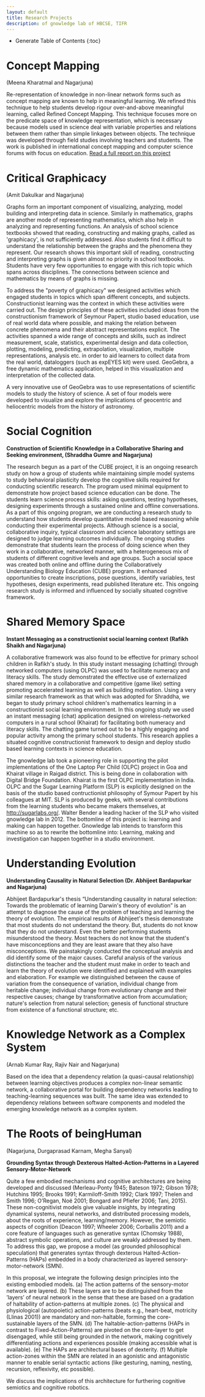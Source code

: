 ```yaml
--- 
layout: default
title: Research Projects
description: of gnowledge lab of HBCSE, TIFR
---
```

* Generate Table of Contents
{:toc} 

# Concept Mapping

(Meena Kharatmal and Nagarjuna)

Re-representation of knowledge in non-linear network forms such as
concept mapping are known to help in meaningful learning. We refined
this technique to help students develop rigour over-and-above
meaningful learning, called Refined Concept Mapping. This technique
focuses more on the predicate space of knowledge representation, which
is necessary because models used in science deal with variable
properties and relations between them rather than simple linkages
between objects. The technique was developed through field studies
involving teachers and students. The work is published in
international concept mapping and computer science forums with focus
on education. [Read a full report on this project](/projects/conceptmapping.html)

# Critical Graphicacy

(Amit Dakulkar and Nagarjuna)

Graphs form an important component of visualizing, analyzing, model
building and interpreting data in science. Similarly in mathematics,
graphs are another mode of representing mathematics, which also help
in analyzing and representing functions.  An analysis of school
science textbooks showed that reading, constructing and making graphs,
called as 'graphicacy', is not sufficiently addressed.  Also students
find it difficult to understand the relationship between the graphs
and the phenomena they represent.  Our research shows this
important skill of reading, constructing and interpreting graphs is
given almost no priority in school textbooks. Students have very few
opportunities to engage with this rich topic which spans across
disciplines. The connections between science and mathematics by means
of graphs is missing.

To address the "poverty of graphicacy" we designed activities which
engaged students in topics which span different concepts, and
subjects. Constructionist learning was the context in which these
activities were carried out. The design principles of these activities
included ideas from the constructionism framework of Seymour Papert,
studio based education, use of real world data where possible, and
making the relation between concrete phenomena and their abstract
representations explicit. The activities spanned a wide range of
concepts and skills, such as indirect measurement, scale, statistics,
experimental design and data collection, plotting, modeling,
predicting, extrapolation, visualization, multiple representations,
analysis etc. in order to aid learners to collect data from the real
world, dataloggers (such as expEYES kit) were used. GeoGebra, a free
dynamic mathematics application, helped in this visualization and
interpretation of the collected data. 

A very innovative use of GeoGebra was to use representations of
scientific models to study the history of science. A set of four
models were developed to visualize and explore the implications of
geocentric and heliocentric models from the history of astronomy.

# Social Cognition

**Construction of Scientific Knowledge in a Collaborative Sharing and Seeking environment, (Shraddha Gumre and Nagarjuna)**


The research begun as a part of the CUBE project, it is an ongoing
research study on how a group of students while maintaining simple
model systems to study behavioral plasticity develop the cognitive
skills required for conducting scientific research. The program used
minimal equipment to demonstrate how project based science education
can be done. The students learn science process skills: asking
questions, testing hypotheses, designing experiments through a
sustained online and offline conversations. As a part of this ongoing
program, we are conducting a research study to understand how students
develop quantitative model based reasoning while conducting their
experimental projects.  Although science is a social, collaborative
inquiry, typical classroom and science laboratory settings are
designed to judge learning outcomes individually.  The ongoing studies
demonstrate that students learn the process of doing science when they
work in a collaborative, networked manner, with a heterogeneous mix of
students of different cognitive levels and age groups.  Such a social
space was created both online and offline during the Collaboratively
Understanding Biology Education (CUBE) program. It enhanced
opportunities to create inscriptions, pose questions, identify
variables, test hypotheses, design experiments, read published
literature etc. This ongoing research study is informed and influenced
by socially situated cognitive framework.


# Shared Memory Space

**Instant Messaging as a constructionist social learning context (Rafikh Shaikh and Nagarjuna)**

A collaborative framework was also found to be effective for primary
school children in Rafikh's study.  In this study instant messaging
(chatting) through networked computers (using OLPC) was used to
facilitate numeracy and literacy skills.  The study demonstrated the
effective use of externalized shared memory in a collaborative and
competitive (game like) setting promoting accelerated learning as well
as building motivation. Using a very similar research framework as
that which was adopted for Shraddha, we began to study primary school
children's mathematics learning in a constructionist social learning
environment.  In this ongoing study we used an instant messaging
(chat) application designed on wireless-networked computers in a rural
school (Khairat) for facilitating both numeracy and literacy
skills. The chatting game turned out to be a highly engaging and
popular activity among the primary school students. This research
applies a situated cognitive constructionist framework to design and
deploy studio based learning contexts in science education. 

The gnowledge lab took a pioneering role in supporting the pilot
implementations of the One Laptop Per Child (OLPC) project in Goa and
Khairat village in Raigad district.  This is being done in
collaboration with Digital Bridge Foundation.  Khairat is the first
OLPC implementation in India.  OLPC and the Sugar Learning Platform
(SLP) is explicitly designed on the basis of the studio based
contructionist philosophy of Symour Papert by his colleagues at MIT.
SLP is produced by geeks, with several contributions from the learning
students who became makers themselves, at http://sugarlabs.org/.
Walter Bender a leading hacker of the SLP who visited gnowledge lab in 2012.
The bottomline of this project is: learning and making can
happen together.  Gnowledge lab intends to transform this machine so
as to rewrite the bottomline into: Learning, making and investigation
can happen together in a studio environment.

# Understanding Evolution

**Understanding Causality in Natural Selection (Dr. Abhijeet Bardapurkar and Nagarjuna)**

Abhijeet Bardapurkar's thesis “Understanding causality in natural
selection: Towards the problematic of learning Darwin's theory of
evolution” is an attempt to diagnose the cause of the problem of
teaching and learning the theory of evolution.  The empirical results
of Abhijeet's thesis demonstrate that most students do not understand
the theory.  But, students do not know that they do not
understand. Even the better performing students misunderstood the
theory.  Most teachers do not know that the student's have
misconceptions and they are least aware that they also have
misconceptions.  We painstakingly conducted the conceptual analysis
and did identify some of the major causes.  Careful analysis of the
various distinctions the teacher and the student must make in order to
teach and learn the theory of evolution were identified and explained
with examples and elaboration.  For example we distinguished between
the cause of variation from the consequence of variation, individual
change from heritable change; individual change from evolutionary
change and their respective causes; change by transformative action
from accumulation; nature's selection from natural selection; genesis
of functional structure from existence of a functional structure;
etc.


# Knowledge Network as a Complex System

(Arnab Kumar Ray, Rajiv Nair and Nagarjuna)

Based on the idea that a dependency relation (a quasi-causal
relationship) between learning objectives produces a complex
non-linear semantic network, a collaborative portal for building
dependency networks leading to teaching-learning sequences was
built. The same idea was extended to dependency relations between
software components and modeled the emerging knowledge network as a
complex system.

# The Roots of beingHuman

(Nagarjuna, Durgaprasad Karnam, Megha Sanyal)

**Grounding Syntax through Dexterous Halted-Action-Patterns in a Layered Sensory-Motor-Network**

Quite a few embodied mechanisms and cognitive architectures are being
developed and discussed (Merleau-Ponty 1945; Bateson 1972; Gibson
1978; Hutchins 1995; Brooks 1991; Karmiloff-Smith 1992; Clark 1997;
Thelen and Smith 1996; O’Regan, Noë 2001; Bongard and Pfiefer 2006;
Tani, 2015). These non-cognitivist models give valuable insights, by
integrating dynamical systems, neural networks, and distributed
processing models, about the roots of experience,
learning/memory. However, the semiotic aspects of cognition (Deacon
1997; Wheeler 2006; Corballis 2011) and a core feature of languages
such as generative syntax (Chomsky 1988), abstract symbolic
operations, and culture are weakly addressed by them. To address this
gap, we propose a model (as grounded philosophical speculation) that
generates syntax through dexterous Halted-Action-Patterns (HAPs)
embedded in a body characterized as layered sensory-motor-network
(SMN).
 
In this proposal, we integrate the following design principles into
the existing embodied models.  (a) The action patterns of the
sensory-motor network are layered.  (b) These layers are to be
distinguished from the ’layers’ of neural network in the sense that
these are based on a gradation of haltability of action-patterns at
multiple zones. (c) The physical and physiological (autopoietic)
action-patterns (beats e.g., heart-beat, motricity (Llinas 2001)) are
mandatory and non-haltable, forming the core-sustainable layers of the
SMN. (d) The haltable-action-patterns (HAPs in contrast to
Fixed-Action-Patterns) are pivoted on the core-layer to get
disengaged, while still being grounded in the network, making
cognitively differentiating actions and experiences possible (making
accessible what is available). (e) The HAPs are architectural bases of
dexterity. (f) Multiple action-zones within the SMN are related in an
agonistic and antagonistic manner to enable serial syntactic actions
(like gesturing, naming, nesting, recursion, reflexivity, etc
possible).
 
We discuss the implications of this architecture for furthering
cognitive semiotics and cognitive robotics.
